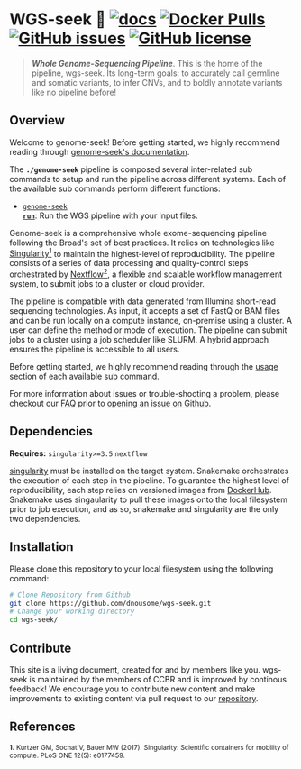 # WGS-seek 🔬 [![docs](https://github.com/mtandon09/CCBR_GATK4_Exome_Seq_Pipeline/workflows/docs/badge.svg)](https://github.com/mtandon09/CCBR_GATK4_Exome_Seq_Pipeline/actions/workflows/docs.yml) [![Docker Pulls](https://img.shields.io/docker/pulls/nciccbr/ccbr_wes_base)](https://hub.docker.com/r/nciccbr/ccbr_wgs_base) [![GitHub issues](https://img.shields.io/github/issues/mtandon09/CCBR_GATK4_Exome_Seq_Pipeline?color=brightgreen)](https://github.com/mtandon09/CCBR_GATK4_Exome_Seq_Pipeline/issues)  [![GitHub license](https://img.shields.io/github/license/mtandon09/CCBR_GATK4_Exome_Seq_Pipeline)](https://github.com/mtandon09/CCBR_GATK4_Exome_Seq_Pipeline/blob/main/LICENSE) 

> **_Whole Genome-Sequencing Pipeline_**. This is the home of the pipeline, wgs-seek. Its long-term goals: to accurately call germline and somatic variants, to infer CNVs, and to boldly annotate variants like no pipeline before!

## Overview
Welcome to genome-seek! Before getting started, we highly recommend reading through [genome-seek's documentation](https://dnousome.github.io/wgs-seek).

The **`./genome-seek`** pipeline is composed several inter-related sub commands to setup and run the pipeline across different systems. Each of the available sub commands perform different functions: 

 * [<code>genome-seek <b>run</b></code>](https://dnousome.github.io/genome-seek/usage/run/): Run the WGS pipeline with your input files.

Genome-seek is a comprehensive whole exome-sequencing pipeline following the Broad's set of best practices. It relies on technologies like [Singularity<sup>1</sup>](https://singularity.lbl.gov/) to maintain the highest-level of reproducibility. The pipeline consists of a series of data processing and quality-control steps orchestrated by [Nextflow<sup>2</sup>](https://nextflow.io/), a flexible and scalable workflow management system, to submit jobs to a cluster or cloud provider.

The pipeline is compatible with data generated from Illumina short-read sequencing technologies. As input, it accepts a set of FastQ or BAM files and can be run locally on a compute instance, on-premise using a cluster. A user can define the method or mode of execution. The pipeline can submit jobs to a cluster using a job scheduler like SLURM. A hybrid approach ensures the pipeline is accessible to all users.

Before getting started, we highly recommend reading through the [usage](https://dnousome.github.io/wgs-seek/usage/run/) section of each available sub command.

For more information about issues or trouble-shooting a problem, please checkout our [FAQ](faq/questions.md) prior to [opening an issue on Github](https://github.com/dnousome/wgs-seek/issues).

## Dependencies
**Requires:** `singularity>=3.5`  `nextflow`

[singularity](https://singularity.lbl.gov/all-releases) must be installed on the target system. Snakemake orchestrates the execution of each step in the pipeline. To guarantee the highest level of reproducibility, each step relies on versioned images from [DockerHub](https://hub.docker.com/orgs/nciccbr/repositories). Snakemake uses singaularity to pull these images onto the local filesystem prior to job execution, and as so, snakemake and singularity are the only two dependencies.

## Installation
Please clone this repository to your local filesystem using the following command:
```bash
# Clone Repository from Github
git clone https://github.com/dnousome/wgs-seek.git
# Change your working directory
cd wgs-seek/
```

## Contribute 

This site is a living document, created for and by members like you. wgs-seek is maintained by the members of CCBR and is improved by continous feedback! We encourage you to contribute new content and make improvements to existing content via pull request to our [repository](https://github.com/dnousome/wgs-seek/pulls).


## References
<sup>**1.**  Kurtzer GM, Sochat V, Bauer MW (2017). Singularity: Scientific containers for mobility of compute. PLoS ONE 12(5): e0177459.</sup>  